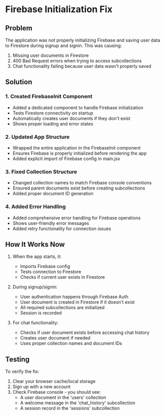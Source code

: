 # Firebase Initialization Fix

## Problem
The application was not properly initializing Firebase and saving user data to Firestore during signup and signin. This was causing:

1. Missing user documents in Firestore
2. 400 Bad Request errors when trying to access subcollections
3. Chat functionality failing because user data wasn't properly saved

## Solution

### 1. Created FirebaseInit Component
- Added a dedicated component to handle Firebase initialization
- Tests Firestore connectivity on startup
- Automatically creates user documents if they don't exist
- Shows proper loading and error states

### 2. Updated App Structure
- Wrapped the entire application in the FirebaseInit component
- Ensures Firebase is properly initialized before rendering the app
- Added explicit import of Firebase config in main.jsx

### 3. Fixed Collection Structure
- Changed collection names to match Firebase console conventions
- Ensured parent documents exist before creating subcollections
- Added proper document ID generation

### 4. Added Error Handling
- Added comprehensive error handling for Firebase operations
- Shows user-friendly error messages
- Added retry functionality for connection issues

## How It Works Now

1. When the app starts, it:
   - Imports Firebase config
   - Tests connection to Firestore
   - Checks if current user exists in Firestore

2. During signup/signin:
   - User authentication happens through Firebase Auth
   - User document is created in Firestore if it doesn't exist
   - All required subcollections are initialized
   - Session is recorded

3. For chat functionality:
   - Checks if user document exists before accessing chat history
   - Creates user document if needed
   - Uses proper collection names and document IDs

## Testing
To verify the fix:
1. Clear your browser cache/local storage
2. Sign up with a new account
3. Check Firebase console - you should see:
   - A user document in the 'users' collection
   - A welcome message in the 'chat_history' subcollection
   - A session record in the 'sessions' subcollection 